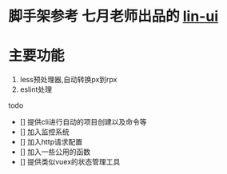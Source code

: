 # 脚手架参考 七月老师出品的 [lin-ui](https://github.com/TaleLin/lin-ui)

# 主要功能

1. less预处理器,自动转换px到rpx
2. eslint处理

todo
- [] 提供cli进行自动的项目创建以及命令等
- [] 加入监控系统
- [] 加入http请求配置
- [] 加入一些公用的函数
- [] 提供类似vuex的状态管理工具